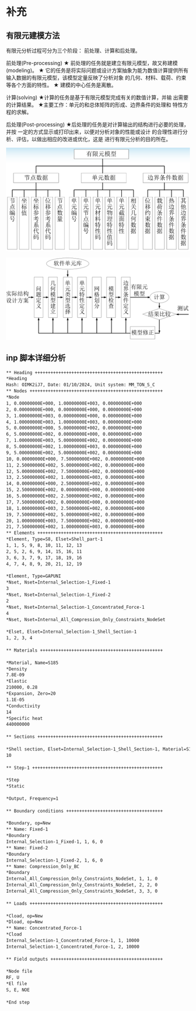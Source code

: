 # 补充

## 有限元建模方法

有限元分析过程可分为三个阶段： 前处理、计算和后处理。

前处理(Pre-processing)
★ 前处理的任务就是建立有限元模型，故又称建模(modeling)。
★ 它的任务是将实际问题或设计方案抽象为能为数值计算提供所有输入数据的有限元模型，该模型定量反映了分析对象 的几何、材料、载荷、约束等各个方面的特性。
★ 建模的中心任务是离散。

计算(solving)
★计算的任务是基于有限元模型完成有关的数值计算，并输 出需要的计算结果。
★主要工作：单元的和总体矩阵的形成、边界条件的处理和 特性方程的求解。

后处理(Post-processing)
★后处理的任务是对计算输出的结构进行必要的处理，并按 一定的方式显示或打印出来，以便对分析对象的性能或设计 的合理性进行分析、评估，以做出相应的改进或优化，这是 进行有限元分析的目的所在。

![](PasteImage/2024-01-10-16-28-19.png)

![](PasteImage/2024-01-10-16-28-36.png)

<!-- ## 网格

**非结构网格和结构网格**

非结构网格的优势

- 适用于不规则和复杂几何形状
- 可以自动生成
- 更好的局部适应性，允许局部细化

结构网格的优势

- 结构简单，处理高效，减少内存和计算要求
- 某些情况下，在数值上更稳定
- 精度更高

**平面三角形网格和四边形网格**

三角形网格的优势

- 生成快
- 几何适应性好

四边形网格的优势

- 质量更好
- 计算效率高

三角形网格计算得到的固有频率，相比四边形网格更高 -->

## inp 脚本详细分析


```bash
** Heading +++++++++++++++++++++++++++++++++++++++++++++++++
*Heading
Hash: OIMK2iJ7, Date: 01/10/2024, Unit system: MM_TON_S_C
** Nodes +++++++++++++++++++++++++++++++++++++++++++++++++++
*Node
1, 0.00000000E+000, 1.00000000E+003, 0.00000000E+000
2, 0.00000000E+000, 0.00000000E+000, 0.00000000E+000
3, 1.00000000E+003, 0.00000000E+000, 0.00000000E+000
4, 1.00000000E+003, 1.00000000E+003, 0.00000000E+000
5, 0.00000000E+000, 5.00000000E+002, 0.00000000E+000
6, 5.00000000E+002, 0.00000000E+000, 0.00000000E+000
7, 1.00000000E+003, 5.00000000E+002, 0.00000000E+000
8, 5.00000000E+002, 1.00000000E+003, 0.00000000E+000
9, 5.00000000E+002, 5.00000000E+002, 0.00000000E+000
10, 0.00000000E+000, 7.50000000E+002, 0.00000000E+000
11, 2.50000000E+002, 5.00000000E+002, 0.00000000E+000
12, 5.00000000E+002, 7.50000000E+002, 0.00000000E+000
13, 2.50000000E+002, 1.00000000E+003, 0.00000000E+000
14, 0.00000000E+000, 2.50000000E+002, 0.00000000E+000
15, 2.50000000E+002, 0.00000000E+000, 0.00000000E+000
16, 5.00000000E+002, 2.50000000E+002, 0.00000000E+000
17, 7.50000000E+002, 0.00000000E+000, 0.00000000E+000
18, 1.00000000E+003, 2.50000000E+002, 0.00000000E+000
19, 7.50000000E+002, 5.00000000E+002, 0.00000000E+000
20, 1.00000000E+003, 7.50000000E+002, 0.00000000E+000
21, 7.50000000E+002, 1.00000000E+003, 0.00000000E+000
** Elements ++++++++++++++++++++++++++++++++++++++++++++++++
*Element, Type=S8, Elset=Shell_part-1
1, 1, 5, 9, 8, 10, 11, 12, 13
2, 5, 2, 6, 9, 14, 15, 16, 11
3, 6, 3, 7, 9, 17, 18, 19, 16
4, 7, 4, 8, 9, 20, 21, 12, 19

*Element, Type=GAPUNI
*Nset, Nset=Internal_Selection-1_Fixed-1
3
*Nset, Nset=Internal_Selection-1_Fixed-2
2
*Nset, Nset=Internal_Selection-1_Concentrated_Force-1
4
*Nset, Nset=Internal_All_Compression_Only_Constraints_NodeSet

*Elset, Elset=Internal_Selection-1_Shell_Section-1
1, 2, 3, 4

** Materials +++++++++++++++++++++++++++++++++++++++++++++++

*Material, Name=S185
*Density
7.8E-09
*Elastic
210000, 0.28
*Expansion, Zero=20
1.1E-05
*Conductivity
14
*Specific heat
440000000

** Sections ++++++++++++++++++++++++++++++++++++++++++++++++

*Shell section, Elset=Internal_Selection-1_Shell_Section-1, Material=S185, Offset=0
10

** Step-1 ++++++++++++++++++++++++++++++++++++++++++++++++++

*Step
*Static

*Output, Frequency=1

** Boundary conditions +++++++++++++++++++++++++++++++++++++

*Boundary, op=New
** Name: Fixed-1
*Boundary
Internal_Selection-1_Fixed-1, 1, 6, 0
** Name: Fixed-2
*Boundary
Internal_Selection-1_Fixed-2, 1, 6, 0
** Name: Compression_Only_BC
*Boundary
Internal_All_Compression_Only_Constraints_NodeSet, 1, 1, 0
Internal_All_Compression_Only_Constraints_NodeSet, 2, 2, 0
Internal_All_Compression_Only_Constraints_NodeSet, 3, 3, 0

** Loads +++++++++++++++++++++++++++++++++++++++++++++++++++

*Cload, op=New
*Dload, op=New
** Name: Concentrated_Force-1
*Cload
Internal_Selection-1_Concentrated_Force-1, 1, 10000
Internal_Selection-1_Concentrated_Force-1, 2, 10000

** Field outputs +++++++++++++++++++++++++++++++++++++++++++

*Node file
RF, U
*El file
S, E, NOE

*End step

```
